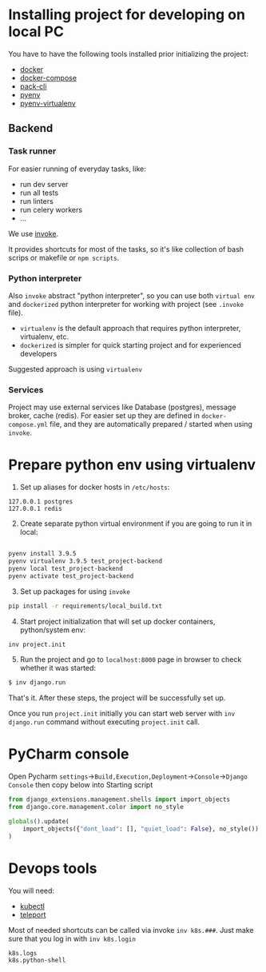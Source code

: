 # Installing project for developing on local PC

You have to have the following tools installed prior initializing the project:

- [docker](https://docs.docker.com/engine/installation/)
- [docker-compose](https://docs.docker.com/v1.8/compose/install/)
- [pack-cli](https://buildpacks.io/docs/tools/pack/)  
- [pyenv](https://github.com/pyenv/pyenv)
- [pyenv-virtualenv](https://github.com/pyenv/pyenv-virtualenv)


## Backend

### Task runner

For easier running of everyday tasks, like:

* run dev server
* run all tests
* run linters
* run celery workers
* ...

We use [invoke](https://pypi.org/project/invoke/).

It provides shortcuts for most of the tasks, so it's like collection of bash scrips
or makefile or `npm scripts`.

### Python interpreter

Also `invoke` abstract "python interpreter", so you can use both `virtual env` and
`dockerized` python interpreter for working with project (see `.invoke` file).

* `virtualenv` is the default approach that requires python interpreter,
virtualenv, etc.
* `dockerized` is simpler for quick starting project and for experienced
developers

Suggested approach is using `virtualenv`

### Services

Project may use external services like Database (postgres), message broker,
cache (redis). For easier set up they are defined in `docker-compose.yml` file,
and they are automatically prepared / started when using `invoke`.


# Prepare python env using virtualenv

1. Set up aliases for docker hosts in `/etc/hosts`:

```
127.0.0.1 postgres
127.0.0.1 redis
```

2. Create separate python virtual environment if you are going to run it in
local:

```bash

pyenv install 3.9.5
pyenv virtualenv 3.9.5 test_project-backend
pyenv local test_project-backend
pyenv activate test_project-backend
```

3. Set up packages for using `invoke`

```bash
pip install -r requirements/local_build.txt
```

4. Start project initialization that will set up docker containers,
python/system env:

```bash
inv project.init
```

5. Run the project and go to `localhost:8000` page in browser to check whether
it was started:

```bash
$ inv django.run
```

That's it. After these steps, the project will be successfully set up.

Once you run `project.init` initially you can start web server with
`inv django.run` command without executing `project.init` call.


# PyCharm console
Open Pycharm `settings`->`Build,Execution,Deployment`->`Console`->`Django Console` then
copy below into Starting script
```python
from django_extensions.management.shells import import_objects
from django.core.management.color import no_style

globals().update(
    import_objects({"dont_load": [], "quiet_load": False}, no_style())
)
```

# Devops tools
You will need:
* [kubectl](https://kubernetes.io/docs/tasks/tools/)
* [teleport](https://goteleport.com/docs/getting-started/)

Most of needed shortcuts can be called via invoke `inv k8s.###`. Just make sure that you log in with
`inv k8s.login`
```
k8s.logs
k8s.python-shell
```
